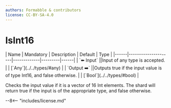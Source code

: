 ```yaml
---
authors: Formabble & contributors
license: CC-BY-SA-4.0
---
```



# IsInt16

<div class="sh-parameters" markdown="1">
| Name | Mandatory | Description | Default | Type |
|------|---------------------|-------------|---------|------|
| `⬅️ Input` ||Input of any type is accepted. | | [`Any`](../../types/#any) |
| `Output ➡️` ||Outputs true if the input value is of type Int16, and false otherwise. | | [`Bool`](../../types/#bool) |

</div>

Checks the input value if it is a vector of 16 Int elements. The shard will return true if the input is of the appropriate type, and false otherwise.

--8<-- "includes/license.md"

